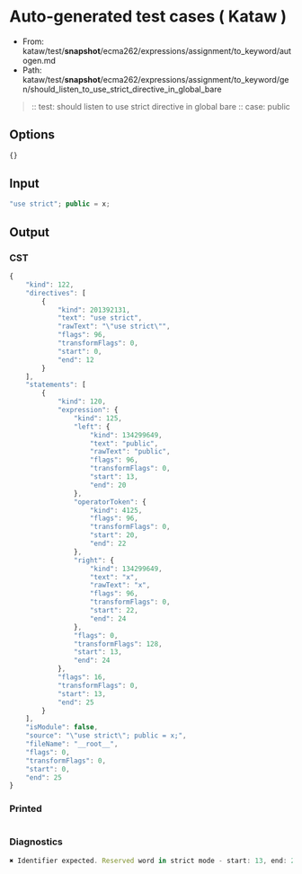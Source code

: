 # Auto-generated test cases ( Kataw )
- From: kataw/test/__snapshot__/ecma262/expressions/assignment/to_keyword/autogen.md
- Path: kataw/test/__snapshot__/ecma262/expressions/assignment/to_keyword/gen/should_listen_to_use_strict_directive_in_global_bare
> :: test: should listen to use strict directive in global bare
> :: case: public
## Options

`````js
{}
`````
## Input

`````js
"use strict"; public = x;
`````
## Output

### CST

```javascript
{
    "kind": 122,
    "directives": [
        {
            "kind": 201392131,
            "text": "use strict",
            "rawText": "\"use strict\"",
            "flags": 96,
            "transformFlags": 0,
            "start": 0,
            "end": 12
        }
    ],
    "statements": [
        {
            "kind": 120,
            "expression": {
                "kind": 125,
                "left": {
                    "kind": 134299649,
                    "text": "public",
                    "rawText": "public",
                    "flags": 96,
                    "transformFlags": 0,
                    "start": 13,
                    "end": 20
                },
                "operatorToken": {
                    "kind": 4125,
                    "flags": 96,
                    "transformFlags": 0,
                    "start": 20,
                    "end": 22
                },
                "right": {
                    "kind": 134299649,
                    "text": "x",
                    "rawText": "x",
                    "flags": 96,
                    "transformFlags": 0,
                    "start": 22,
                    "end": 24
                },
                "flags": 0,
                "transformFlags": 128,
                "start": 13,
                "end": 24
            },
            "flags": 16,
            "transformFlags": 0,
            "start": 13,
            "end": 25
        }
    ],
    "isModule": false,
    "source": "\"use strict\"; public = x;",
    "fileName": "__root__",
    "flags": 0,
    "transformFlags": 0,
    "start": 0,
    "end": 25
}
```

### Printed

```javascript

```

### Diagnostics

```javascript
✖ Identifier expected. Reserved word in strict mode - start: 13, end: 20

```

